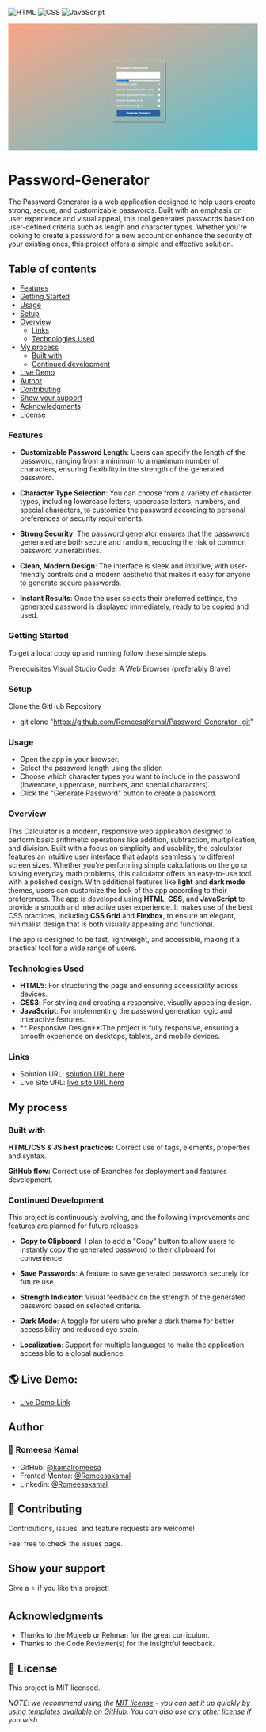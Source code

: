 
![HTML](https://img.shields.io/badge/-HTML-orange) ![CSS](https://img.shields.io/badge/-CSS-blue) ![JavaScript](https://img.shields.io/badge/-JavaScript-yellow)

![Design preview for the Calculator app coding challenge](./password-generator-app.png)

# Password-Generator

The Password Generator is a web application designed to help users create strong, secure, and customizable passwords. Built with an emphasis on user experience and visual appeal, this tool generates passwords based on user-defined criteria such as length and character types. Whether you're looking to create a password for a new account or enhance the security of your existing ones, this project offers a simple and effective solution.


## Table of contents

  - [Features](#features)
  - [Getting Started](#getting-started)
  - [Usage](#usage)
  - [Setup](#setup)
- [Overview](#overview)
  - [Links](#links)
  - [Technologies Used](#technologies-used)
- [My process](#my-process)
  - [Built with](#built-with)
  - [Continued development](#continued-development)
- [Live Demo](#-live-demo)
- [Author](#author)
- [Contributing](#-contributing)
- [Show your support](#show-your-support)
- [Acknowledgments](#acknowledgments)
- [License](#-license)

### Features

- **Customizable Password Length**:  Users can specify the length of the password, ranging from a minimum to a maximum number of characters, ensuring flexibility in the strength of the generated password.
  
- **Character Type Selection**:  You can choose from a variety of character types, including lowercase letters, uppercase letters, numbers, and special characters, to customize the password according to personal preferences or security requirements.
  
- **Strong Security**: The password generator ensures that the passwords generated are both secure and random, reducing the risk of common password vulnerabilities.
    
- **Clean, Modern Design**: The interface is sleek and intuitive, with user-friendly controls and a modern aesthetic that makes it easy for anyone to generate secure passwords.
  
- **Instant Results**: Once the user selects their preferred settings, the generated password is displayed immediately, ready to be copied and used.


### Getting Started

To get a local copy up and running follow these simple steps.

Prerequisites
VIsual Studio Code.
A Web Browser (preferably Brave)

### Setup

Clone the GitHub Repository

- git clone "https://github.com/RomeesaKamal/Password-Generator-.git"

### Usage

- Open the app in your browser.
- Select the password length using the slider.
- Choose which character types you want to include in the password (lowercase, uppercase, numbers, and special characters).
- Click the "Generate Password" button to create a password.

### Overview

This Calculator is a modern, responsive web application designed to perform basic arithmetic operations like addition, subtraction, multiplication, and division. Built with a focus on simplicity and usability, the calculator features an intuitive user interface that adapts seamlessly to different screen sizes.
Whether you're performing simple calculations on the go or solving everyday math problems, this calculator offers an easy-to-use tool with a polished design. With additional features like **light** and **dark mode** themes, users can customize the look of the app according to their preferences. 
The app is developed using **HTML**, **CSS**, and **JavaScript** to provide a smooth and interactive user experience. It makes use of the best CSS practices, including **CSS Grid** and **Flexbox**, to ensure an elegant, minimalist design that is both visually appealing and functional.

The app is designed to be fast, lightweight, and accessible, making it a practical tool for a wide range of users.

### Technologies Used

- **HTML5**: For structuring the page and ensuring accessibility across devices.
- **CSS3**: For styling and creating a responsive, visually appealing design.
- **JavaScript**: For implementing the password generation logic and interactive features.
- ** Responsive Design**:The project is fully responsive, ensuring a smooth experience on desktops, tablets, and mobile devices.


### Links

- Solution URL: [solution URL here](https://github.com/RomeesaKamal/Password-Generator-)
- Live Site URL: [live site URL here](https://romeesakamal.github.io/Password-Generator-/)

## My process

### Built with


**HTML/CSS & JS best practices:** Correct use of tags, elements, properties and syntax.

**GitHub flow:** Correct use of Branches for deployment and features development.


### Continued Development

This project is continuously evolving, and the following improvements and features are planned for future releases:

- **Copy to Clipboard**: I plan to add a "Copy" button to allow users to instantly copy the generated password to their clipboard for convenience.
  
- **Save Passwords**: A feature to save generated passwords securely for future use.
  
- **Strength Indicator**: Visual feedback on the strength of the generated password based on selected criteria.

- **Dark Mode**:  A toggle for users who prefer a dark theme for better accessibility and reduced eye strain.

- **Localization**:  Support for multiple languages to make the application accessible to a global audience.


## 🌎 Live Demo:

- [Live Demo Link](https://romeesakamal.github.io/Password-Generator-/)

## Author

### 👤 **Romeesa Kamal**

- GitHub: [@kamalromeesa](https://github.com/RomeesaKamal/)
- Fronted Mentor: [@Romeesakamal](https://www.frontendmentor.io/profile/RomeesaKamal)
- Linkedin: [@Romeesakamal](https://www.linkedin.com/in/romeesa-kamal-7864b8342/)

## 🤝 Contributing

Contributions, issues, and feature requests are welcome!

Feel free to check the issues page.

## Show your support

Give a ⭐️ if you like this project!

## Acknowledgments

- Thanks to the Mujeeb ur Rehman for the great curriculum.
- Thanks to the Code Reviewer(s) for the insightful feedback.

## 📝 License

This project is MIT licensed.

_NOTE: we recommend using the [MIT license](https://choosealicense.com/licenses/mit/) - you can set it up quickly by [using templates available on GitHub](https://docs.github.com/en/communities/setting-up-your-project-for-healthy-contributions/adding-a-license-to-a-repository). You can also use [any other license](https://choosealicense.com/licenses/) if you wish._



